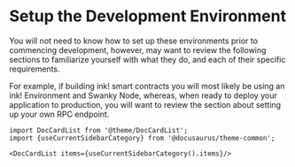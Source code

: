 # Setup the Development Environment
You will not need to know how to set up these environments prior to commencing development, however, may want to review the following sections to familiarize yourself with what they do, and each of their specific requirements.

For example, if building ink! smart contracts you will most likely be using an ink! Environment and Swanky Node, whereas, when ready to deploy your application to production, you will want to review the section about setting up your own RPC endpoint.

```mdx-code-block
import DocCardList from '@theme/DocCardList';
import {useCurrentSidebarCategory} from '@docusaurus/theme-common';

<DocCardList items={useCurrentSidebarCategory().items}/>
```